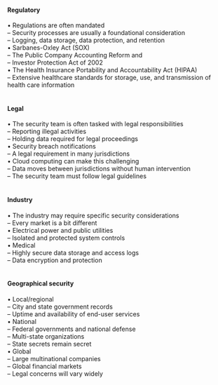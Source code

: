####  Regulatory  

• Regulations are often mandated  
– Security processes are usually a foundational consideration  
– Logging, data storage, data protection, and retention  
• Sarbanes-Oxley Act (SOX)  
– The Public Company Accounting Reform and  
– Investor Protection Act of 2002  
• The Health Insurance Portability and Accountability Act (HIPAA)  
– Extensive healthcare standards for storage, use, and transmission of health care information  
<br>


####  Legal  

• The security team is often tasked with legal responsibilities  
– Reporting illegal activities  
– Holding data required for legal proceedings  
• Security breach notifications  
– A legal requirement in many jurisdictions  
• Cloud computing can make this challenging  
– Data moves between jurisdictions without human intervention  
– The security team must follow legal guidelines  
<br>


####  Industry  

• The industry may require specific security considerations  
– Every market is a bit different  
• Electrical power and public utilities  
– Isolated and protected system controls  
• Medical  
– Highly secure data storage and access logs  
– Data encryption and protection  
<br>


####  Geographical security  

• Local/regional  
– City and state government records  
– Uptime and availability of end-user services  
• National  
– Federal governments and national defense  
– Multi-state organizations  
– State secrets remain secret  
• Global  
– Large multinational companies  
– Global financial markets  
– Legal concerns will vary widely

